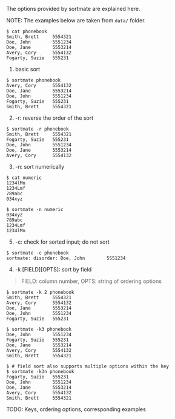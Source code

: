 The options provided by sortmate are explained here.

NOTE: The examples below are taken from `data/` folder.
```
$ cat phonebook
Smith, Brett     5554321
Doe, John        5551234
Doe, Jane        5553214
Avery, Cory      5554132
Fogarty, Suzie   555231
```
1. basic sort
```
$ sortmate phonebook
Avery, Cory      5554132
Doe, Jane        5553214
Doe, John        5551234
Fogarty, Suzie   555231
Smith, Brett     5554321
```
2. -r: reverse the order of the sort
```
$ sortmate -r phonebook
Smith, Brett     5554321
Fogarty, Suzie   555231
Doe, John        5551234
Doe, Jane        5553214
Avery, Cory      5554132
```
3. -n: sort numerically
```
$ cat numeric
1234lMn
1234Lmf
789abc
034xyz

$ sortmate -n numeric
034xyz
789abc
1234Lmf
1234lMn
```
5. -c: check for sorted input; do not sort
```
$ sortmate -c phonebook
sortmate: disorder: Doe, John        5551234
```
4. -k [FIELD][OPTS]: sort by field
>  FIELD: column number, OPTS: string of ordering options
```
$ sortmate -k 2 phonebook
Smith, Brett     5554321
Avery, Cory      5554132
Doe, Jane        5553214
Doe, John        5551234
Fogarty, Suzie   555231

$ sortmate -k3 phonebook
Doe, John        5551234
Fogarty, Suzie   555231
Doe, Jane        5553214
Avery, Cory      5554132
Smith, Brett     5554321

$ # field sort also supports multiple options within the key
$ sortmate -k3n phonebook
Fogarty, Suzie   555231
Doe, John        5551234
Doe, Jane        5553214
Avery, Cory      5554132
Smith, Brett     5554321
```

TODO: Keys, ordering options, corresponding examples


